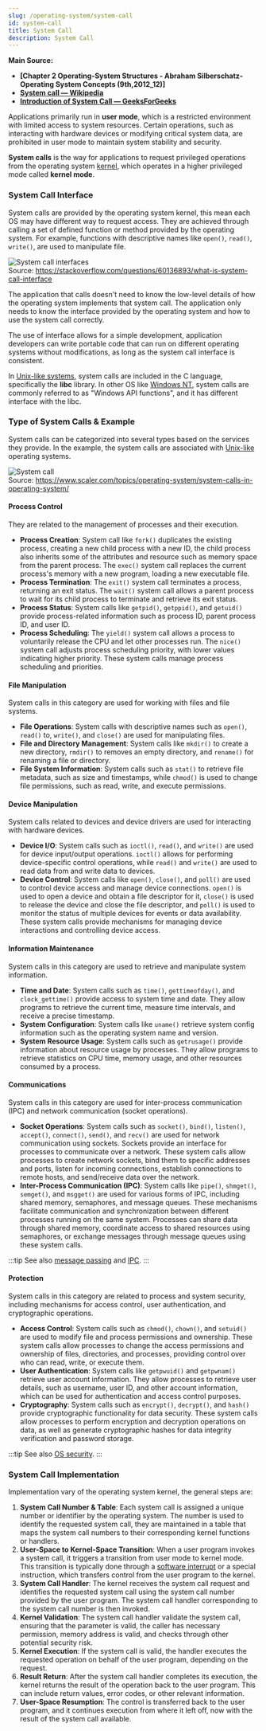 ```yaml
---
slug: /operating-system/system-call
id: system-call
title: System Call
description: System Call
---
```


**Main Source:**

- **[Chapter 2 Operating-System Structures - Abraham Silberschatz-Operating System Concepts (9th,2012_12)]**
- **[System call — Wikipedia](https://en.wikipedia.org/wiki/System_call)**
- **[Introduction of System Call — GeeksForGeeks](https://www.geeksforgeeks.org/introduction-of-system-call/)**

Applications primarily run in **user mode**, which is a restricted environment with limited access to system resources. Certain operations, such as interacting with hardware devices or modifying critical system data, are prohibited in user mode to maintain system stability and security.

**System calls** is the way for applications to request privileged operations from the operating system [kernel](/operating-system/kernel), which operates in a higher privileged mode called **kernel mode**.

### System Call Interface

System calls are provided by the operating system kernel, this mean each OS may have different way to request access. They are achieved through calling a set of defined function or method provided by the operating system. For example, functions with descriptive names like `open()`, `read()`, `write()`, are used to manipulate file.

![System call interfaces](./system-call-interface.png)  
Source: https://stackoverflow.com/questions/60136893/what-is-system-call-interface

The application that calls doesn't need to know the low-level details of how the operating system implements that system call. The application only needs to know the interface provided by the operating system and how to use the system call correctly.

The use of interface allows for a simple development, application developers can write portable code that can run on different operating systems without modifications, as long as the system call interface is consistent.

In [Unix-like systems](/operating-system/unix), system calls are included in the C language, specifically the **libc** library. In other OS like [Windows NT](/operating-system/windows), system calls are commonly referred to as "Windows API functions", and it has different interface with the libc.

### Type of System Calls & Example

System calls can be categorized into several types based on the services they provide. In the example, the system calls are associated with [Unix-like](/operating-system/unix) operating systems.

![System call](./system-call.png)  
Source: https://www.scaler.com/topics/operating-system/system-calls-in-operating-system/

#### Process Control

They are related to the management of processes and their execution.

- **Process Creation**: System call like `fork()` duplicates the existing process, creating a new child process with a new ID, the child process also inherits some of the attributes and resource such as memory space from the parent process. The `exec()` system call replaces the current process's memory with a new program, loading a new executable file.
- **Process Termination**: The `exit()` system call terminates a process, returning an exit status. The `wait()` system call allows a parent process to wait for its child process to terminate and retrieve its exit status.
- **Process Status**: System calls like `getpid()`, `getppid()`, and `getuid()` provide process-related information such as process ID, parent process ID, and user ID.
- **Process Scheduling**: The `yield()` system call allows a process to voluntarily release the CPU and let other processes run. The `nice()` system call adjusts process scheduling priority, with lower values indicating higher priority. These system calls manage process scheduling and priorities.

#### File Manipulation

System calls in this category are used for working with files and file systems.

- **File Operations**: System calls with descriptive names such as `open()`, `read()` to, `write()`, and `close()` are used for manipulating files.
- **File and Directory Management**: System calls like `mkdir()` to create a new directory, `rmdir()` to removes an empty directory, and `rename()` for renaming a file or directory.
- **File System Information**: System calls such as `stat()` to retrieve file metadata, such as size and timestamps, while `chmod()` is used to change file permissions, such as read, write, and execute permissions.

#### Device Manipulation

System calls related to devices and device drivers are used for interacting with hardware devices.

- **Device I/O**: System calls such as `ioctl()`, `read()`, and `write()` are used for device input/output operations. `ioctl()` allows for performing device-specific control operations, while `read()` and `write()` are used to read data from and write data to devices.
- **Device Control**: System calls like `open()`, `close()`, and `poll()` are used to control device access and manage device connections. `open()` is used to open a device and obtain a file descriptor for it, `close()` is used to release the device and close the file descriptor, and `poll()` is used to monitor the status of multiple devices for events or data availability. These system calls provide mechanisms for managing device interactions and controlling device access.

#### Information Maintenance

System calls in this category are used to retrieve and manipulate system information.

- **Time and Date**: System calls such as `time()`, `gettimeofday()`, and `clock_gettime()` provide access to system time and date. They allow programs to retrieve the current time, measure time intervals, and receive a precise timestamp.
- **System Configuration**: System calls like `uname()` retrieve system config information such as the operating system name and version.
- **System Resource Usage**: System calls such as `getrusage()` provide information about resource usage by processes. They allow programs to retrieve statistics on CPU time, memory usage, and other resources consumed by a process.

#### Communications

System calls in this category are used for inter-process communication (IPC) and network communication (socket operations).

- **Socket Operations**: System calls such as `socket()`, `bind()`, `listen()`, `accept()`, `connect()`, `send()`, and `recv()` are used for network communication using sockets. Sockets provide an interface for processes to communicate over a network. These system calls allow processes to create network sockets, bind them to specific addresses and ports, listen for incoming connections, establish connections to remote hosts, and send/receive data over the network.
- **Inter-Process Communication (IPC)**: System calls like `pipe()`, `shmget()`, `semget()`, and `msgget()` are used for various forms of IPC, including shared memory, semaphores, and message queues. These mechanisms facilitate communication and synchronization between different processes running on the same system. Processes can share data through shared memory, coordinate access to shared resources using semaphores, or exchange messages through message queues using these system calls.

:::tip
See also [message passing](/operating-system/inter-process-communication#message-passing) and [IPC](/operating-system/inter-process-communication).
:::

#### Protection

System calls in this category are related to process and system security, including mechanisms for access control, user authentication, and cryptographic operations.

- **Access Control**: System calls such as `chmod()`, `chown()`, and `setuid()` are used to modify file and process permissions and ownership. These system calls allow processes to change the access permissions and ownership of files, directories, and processes, providing control over who can read, write, or execute them.
- **User Authentication**: System calls like `getpwuid()` and `getpwnam()` retrieve user account information. They allow processes to retrieve user details, such as username, user ID, and other account information, which can be used for authentication and access control purposes.
- **Cryptography**: System calls such as `encrypt()`, `decrypt()`, and `hash()` provide cryptographic functionality for data security. These system calls allow processes to perform encryption and decryption operations on data, as well as generate cryptographic hashes for data integrity verification and password storage.

:::tip
See also [OS security](/operating-system/protection-and-security).
:::

### System Call Implementation

Implementation vary of the operating system kernel, the general steps are:

1. **System Call Number & Table**: Each system call is assigned a unique number or identifier by the operating system. The number is used to identify the requested system call, they are maintained in a table that maps the system call numbers to their corresponding kernel functions or handlers.
2. **User-Space to Kernel-Space Transition**: When a user program invokes a system call, it triggers a transition from user mode to kernel mode. This transition is typically done through a [software interrupt](/operating-system/interrupt-handling) or a special instruction, which transfers control from the user program to the kernel.
3. **System Call Handler**: The kernel receives the system call request and identifies the requested system call using the system call number provided by the user program. The system call handler corresponding to the system call number is then invoked.
4. **Kernel Validation**: The system call handler validate the system call, ensuring that the parameter is valid, the caller has necessary permission, memory address is valid, and checks through other potential security risk.
5. **Kernel Execution**: If the system call is valid, the handler executes the requested operation on behalf of the user program, depending on the request.
6. **Result Return**: After the system call handler completes its execution, the kernel returns the result of the operation back to the user program. This can include return values, error codes, or other relevant information.
7. **User-Space Resumption**: The control is transferred back to the user program, and it continues execution from where it left off, now with the result of the system call available.
